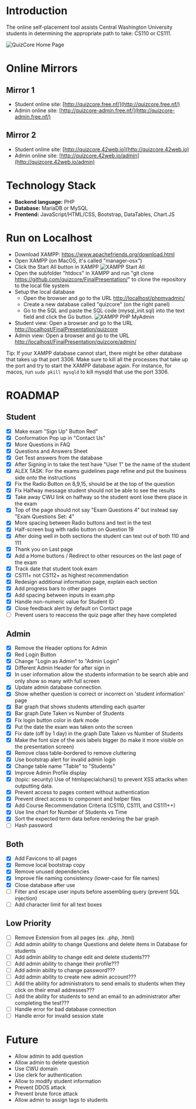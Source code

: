 # Introduction

The online self-placement tool assists Central Washington University students in determining the appropriate path to take: CS110 or CS111.

![QuizCore Home Page](./doc/img/home-page.png)

# Online Mirrors

## Mirror 1

* Student online site: [http://quizcore.free.nf/](http://quizcore.free.nf/)
* Admin online site: [http://quizcore-admin.free.nf/](http://quizcore-admin.free.nf/)

## Mirror 2

* Student online site: [http://quizcore.42web.io](http://quizcore.42web.io)
* Admin online site: [http://quizcore.42web.io/admin](http://quizcore.42web.io/admin)

# Technology Stack

* **Backend language:** PHP
* **Database:** MariaDB or MySQL
* **Frontend:** JavaScript/HTML/CSS, Bootstrap, DataTables, Chart.JS

# Run on Localhost

* Download XAMPP: https://www.apachefriends.org/download.html
* Open XAMPP (on MacOS, it's called "manager-osx")
* Click the Start All button in XAMPP
![XAMPP Start All](./doc/img/xampp-start-all.png)
* Open the subfolder "htdocs" in XAMPP and run "git clone https://github.com/quizcore/FinalPresentation/" to clone the repository to the local file system
* Setup the local database
  * Open the browser and go to the URL [http://localhost/phpmyadmin/](http://localhost/phpmyadmin/)
  * Create a new database called "quizcore" (on the right panel)
  * Go to the SQL and paste the SQL code (mysql_init.sql) into the text field and click the Go button.
![XAMPP PHP MyAdmin](./doc/img/xampp-mysql.png)
* Student view: Open a browser and go to the URL [http://localhost/FinalPresentation/quizcore](http://localhost/FinalPresentation/quizcore)
* Admin view: Open a browser and go to the URL [http://localhost/FinalPresentation/quizcore/admin/](http://localhost/FinalPresentation/quizcore/admin/)

Tip: If your XAMPP database cannot start, there might be other database that takes up that port 3306. Make sure to kill all the processes that take up the port and try to start the XAMPP database again.
For instance, for macos, run `sudo pkill mysqld` to kill mysqld that use the port 3306.

# ROADMAP

## Student

* [X] Make exam "Sign Up" Button Red"
* [X] Conformation Pop up in "Contact Us"
* [X] More Questions in FAQ
* [X] Questions and Answers Sheet
* [X] Get Test answers from the database
* [x] After Signing in to take the test have "User 1" be the name of the student
* [X] ALEX TASK: For the exams guidelines page refine and put the business side onto the instructions
* [x] Fix the Radio Button on 8,9,15, should be at the top of the question
* [x] Fix Halfway message student should not be able to see the results
* [x] Take away CWU link on halfway so the student wont lose there place in the exam
* [X] Top of the page should not say "Exam Questions 4" but instead say "Exam Questions Set: 4"
* [x] More spacing between Radio buttons and text in the test
* [X] Half-screen bug with radio button on Question 19
* [x] After doing well in both sections the student can test out of both 110 and 111
* [x] Thank you on Last page
* [X] Add a Home buttons / Redirect to other resources on the last page of the exam
* [X] Track date that student took exam
* [X] CS111+ not CS112+ as highest recommendation
* [X] Redesign additional information page, explain each section
* [X] Add progress bars to other pages
* [x] Add spacing between inputs in exam.php
* [x] Handle non-numeric value for Student ID
* [x] Close feedback alert by default on Contact page
* [ ] Prevent users to reaccess the quiz page after they have completed

## Admin

* [x] Remove the Header options for Admin
* [X] Red Login Button
* [x] Change "Login as Admin" to "Admin Login"
* [x] Different Admin Header for after sign in
* [X] In user information allow the students information to be search able and only show so many with full screen
* [X] Update admin database connection.
* [x] Show whether question is correct or incorrect on 'student information' page
* [x] Bar graph that shows students attending each quarter
* [x] Bar graph Date Taken vs Number of Students
* [x] Fix login button color in dark mode
* [x] Put the date the exam was taken onto the screen
* [x] Fix date (off by  1 day) in the graph Date Taken vs Number of Students
* [x] Make the font size of the axis labels bigger (to make it more visible on the presentation screen)
* [x] Remove class table-bordered to remove cluttering
* [x] Use bootstrap alert for invalid admin login
* [x] Change table name "Table" to "Students"
* [x] Improve Admin Profile display
* [x] (topic: security) Use of htmlspecialchars() to prevent XSS attacks when outputting data.
* [x] Prevent access to pages content without authentication
* [x] Prevent direct access to component and helper files
* [x] Add Course Recommendation Criteria (CS110, CS111, and CS111++)
* [x] Use line chart for Number of Students vs Time
* [x] Sort the expected term data before rendering the bar graph
* [ ] Hash password

## Both

* [X] Add Favicons to all pages
* [x] Remove local bootstrap copy
* [x] Remove unused dependencies
* [x] Improve file naming consistency (lower-case for file names)
* [x] Close database after use
* [ ] Filter and escape user inputs before assembling query (prevent SQL injection)
* [ ] Add character limit for all text boxes

## Low Priority

* [ ] Remove Extension from all pages (ex. .php, .html)
* [ ] Add admin ability to change Questions and delete items in Database for students
* [ ] Add admin ability to change edit and delete students???
* [ ] Add admin ability to change their profile???
* [ ] Add admin ability to change password???
* [ ] Add admin ability to create new admin account???
* [ ] Add the ability for administrators to send emails to students when they click on their email addresses???
* [ ] Add the ability for students to send an email to an administrator after completing the test???
* [ ] Handle error for bad database connection
* [ ] Handle error for invalid session state

# Future

* Allow admin to add question
* Allow admin to delete question
* Use CWU domain
* Use clerk for authentication
* Allow to modify student information
* Prevent DDOS attack
* Prevent brute force attack
* Allow admin to assign tags to students 
